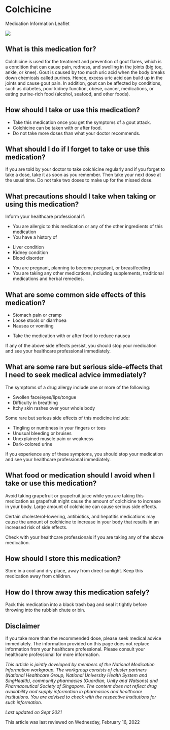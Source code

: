 # Colchicine

Medication Information Leaflet

![](https://ch-api.healthhub.sg/api/public/content/6e4614b1698f4a07b5b23ed923722627?v=dd15b578&t=azheaderimage)

What is this medication for?
----------------------------

Colchicine is used for the treatment and prevention of gout flares, which is a condition that can cause pain, redness, and swelling in the joints (big toe, ankle, or knee). Gout is caused by too much uric acid when the body breaks down chemicals called purines. Hence, excess uric acid can build up in the joints and cause gout pain. In addition, gout can be affected by conditions, such as diabetes, poor kidney function, obese, cancer, medications, or eating purine-rich food (alcohol, seafood, and other foods).

How should I take or use this medication?
-----------------------------------------

* Take this medication once you get the symptoms of a gout attack.
* Colchicine can be taken with or after food.
* Do not take more doses than what your doctor recommends.

What should I do if I forget to take or use this medication?
------------------------------------------------------------

If you are told by your doctor to take colchicine regularly and if you forget to take a dose, take it as soon as you remember. Then take your next dose at the usual time. Do not take two doses to make up for the missed dose.

What precautions should I take when taking or using this medication?
--------------------------------------------------------------------

Inform your healthcare professional if:

* You are allergic to this medication or any of the other ingredients of this medication
* You have a history of

+ Liver condition
+ Kidney condition
+ Blood disorder

* You are pregnant, planning to become pregnant, or breastfeeding
* You are taking any other medications, including supplements, traditional medications and herbal remedies.

What are some common side effects of this medication?
-----------------------------------------------------

* Stomach pain or cramp
* Loose stools or diarrhoea
* Nausea or vomiting

+ Take the medication with or after food to reduce nausea

If any of the above side effects persist, you should stop your medication and see your healthcare professional immediately.

What are some rare but serious side-effects that I need to seek medical advice immediately?
-------------------------------------------------------------------------------------------

The symptoms of a drug allergy include one or more of the following:

* Swollen face/eyes/lips/tongue
* Difficulty in breathing
* Itchy skin rashes over your whole body

Some rare but serious side effects of this medicine include:

* Tingling or numbness in your fingers or toes
* Unusual bleeding or bruises
* Unexplained muscle pain or weakness
* Dark-colored urine

If you experience any of these symptoms, you should stop your medication and see your healthcare professional immediately.

What food or medication should I avoid when I take or use this medication?
--------------------------------------------------------------------------

Avoid taking grapefruit or grapefruit juice while you are taking this medication as grapefruit might cause the amount of colchicine to increase in your body. Large amount of colchicine can cause serious side effects.

Certain cholesterol-lowering, antibiotics, and hepatitis medications may cause the amount of colchicine to increase in your body that results in an increased risk of side effects.

Check with your healthcare professionals if you are taking any of the above medication.

How should I store this medication?
-----------------------------------

Store in a cool and dry place, away from direct sunlight. Keep this medication away from children.

How do I throw away this medication safely?
-------------------------------------------

Pack this medication into a black trash bag and seal it tightly before throwing into the rubbish chute or bin.

  

Disclaimer
----------

If you take more than the recommended dose, please seek medical advice immediately. The information provided on this page does not replace information from your healthcare professional. Please consult your healthcare professional for more information.

*This article is jointly developed by members of the National Medication Information workgroup. The workgroup consists of cluster partners (National Healthcare Group, National University Health System and SingHealth), community pharmacies (Guardian, Unity and Watsons) and Pharmaceutical Society of Singapore. The content does not reflect drug availability and supply information in pharmacies and healthcare institutions. You are advised to check with the respective institutions for such information.*

*Last updated on Sept 2021*

This article was last reviewed on
Wednesday, February 16, 2022